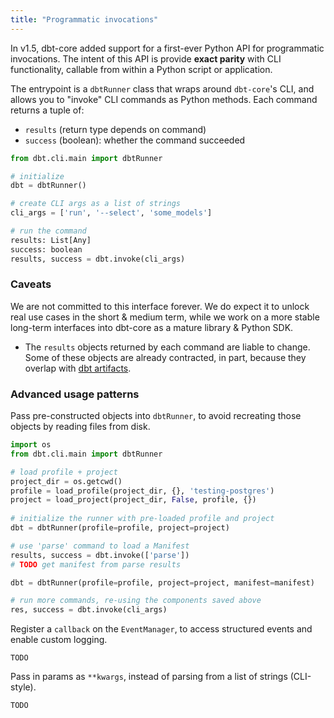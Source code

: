 ```yaml
---
title: "Programmatic invocations"
---
```


In v1.5, dbt-core added support for a first-ever Python API for programmatic invocations. The intent of this API is provide **exact parity** with CLI functionality, callable from within a Python script or application.

The entrypoint is a `dbtRunner` class that wraps around `dbt-core`'s CLI, and allows you to "invoke" CLI commands as Python methods. Each command returns a tuple of:
- `results` (return type depends on command)
- `success` (boolean): whether the command succeeded

```python
from dbt.cli.main import dbtRunner

# initialize
dbt = dbtRunner()

# create CLI args as a list of strings
cli_args = ['run', '--select', 'some_models']

# run the command
results: List[Any]
success: boolean
results, success = dbt.invoke(cli_args)
```

### Caveats

We are not committed to this interface forever. We do expect it to unlock real use cases in the short & medium term, while we work on a more stable long-term interfaces into dbt-core as a mature library & Python SDK.

- The `results` objects returned by each command are liable to change. Some of these objects are already contracted, in part, because they overlap with [dbt artifacts](dbt-artifacts).

### Advanced usage patterns

Pass pre-constructed objects into `dbtRunner`, to avoid recreating those objects by reading files from disk.

```python
import os
from dbt.cli.main import dbtRunner

# load profile + project
project_dir = os.getcwd()
profile = load_profile(project_dir, {}, 'testing-postgres')
project = load_project(project_dir, False, profile, {})
  
# initialize the runner with pre-loaded profile and project
dbt = dbtRunner(profile=profile, project=project)

# use 'parse' command to load a Manifest
results, success = dbt.invoke(['parse'])
# TODO get manifest from parse results

dbt = dbtRunner(profile=profile, project=project, manifest=manifest)

# run more commands, re-using the components saved above
res, success = dbt.invoke(cli_args)
```

Register a `callback` on the `EventManager`, to access structured events and enable custom logging.
```
TODO
```

Pass in params as `**kwargs`, instead of parsing from a list of strings (CLI-style).
```
TODO
```
